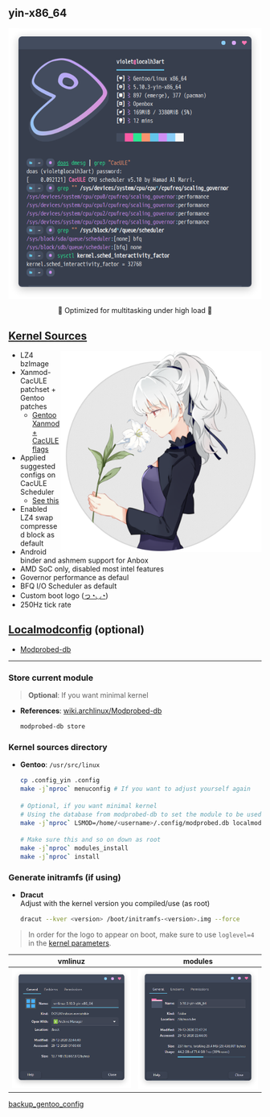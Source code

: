 ## yin-x86_64 <img alt="" align="right" src="https://badges.pufler.dev/visits/owl4ce/yin-x86_64?style=flat-square&label=&color=fa74b2&logo=GitHub&logoColor=white&labelColor=373e4d"/>

<p align="center">
  <img alt="info" align="center" src="./info.png"/>
</p>
<p align="center">🎀 Optimized for multitasking under high load 🎀</p>

## [Kernel Sources](./usr_src_linux)
<img alt="logo" align="right" width="400px" src="./logo.png"/>

- LZ4 bzImage
- Xanmod-CacULE patchset + Gentoo patches
  - [Gentoo Xanmod + CacULE flags](https://gitlab.com/src_prepare/src_prepare-overlay/-/tree/master/sys-kernel/xanmod-sources)
- Applied suggested configs on CacULE Scheduler
  - [See this](https://github.com/hamadmarri/cacule-cpu-scheduler#suggested-configs)
- Enabled LZ4 swap compressed block as default
- Android binder and ashmem support for Anbox
- AMD SoC only, disabled most intel features
- Governor performance as defaul
- BFQ I/O Scheduler as default
- Custom boot logo ([っ◔◡◔](./usr_src_linux/drivers/video/logo/logo_linux_clut224.ppm))
- 250Hz tick rate

## [Localmodconfig](./home_username_.config) (optional)
- [Modprobed-db](https://github.com/graysky2/modprobed-db)    

---

### Store current module
> **Optional**: If you want minimal kernel
- **References**: [wiki.archlinux/Modprobed-db](https://wiki.archlinux.org/index.php/Modprobed-db)
  ```bash
  modprobed-db store
  ```

### Kernel sources directory
- **Gentoo**: `/usr/src/linux`
  ```bash
  cp .config_yin .config
  make -j`nproc` menuconfig # If you want to adjust yourself again
  
  # Optional, if you want minimal kernel
  # Using the database from modprobed-db to set the module to be used. Adjust <username> to where the database is located.
  make -j`nproc` LSMOD=/home/<username>/.config/modprobed.db localmodconfig
  
  # Make sure this and so on down as root
  make -j`nproc` modules_install
  make -j`nproc` install
  ```

### Generate initramfs (if using)
- **Dracut**  
  Adjust <version> with the kernel version you compiled/use (as root)
  ```bash
  dracut --kver <version> /boot/initramfs-<version>.img --force
  ```
  
> In order for the logo to appear on boot, make sure to use `loglevel=4` in the [kernel parameters](https://wiki.archlinux.org/index.php/Kernel_parameters).

vmlinuz|modules
|--|--|
![](./vmlinuz.png)|![](./modules.png)

[backup_gentoo_config](https://github.com/owl4ce/hold-my-gentoo)
